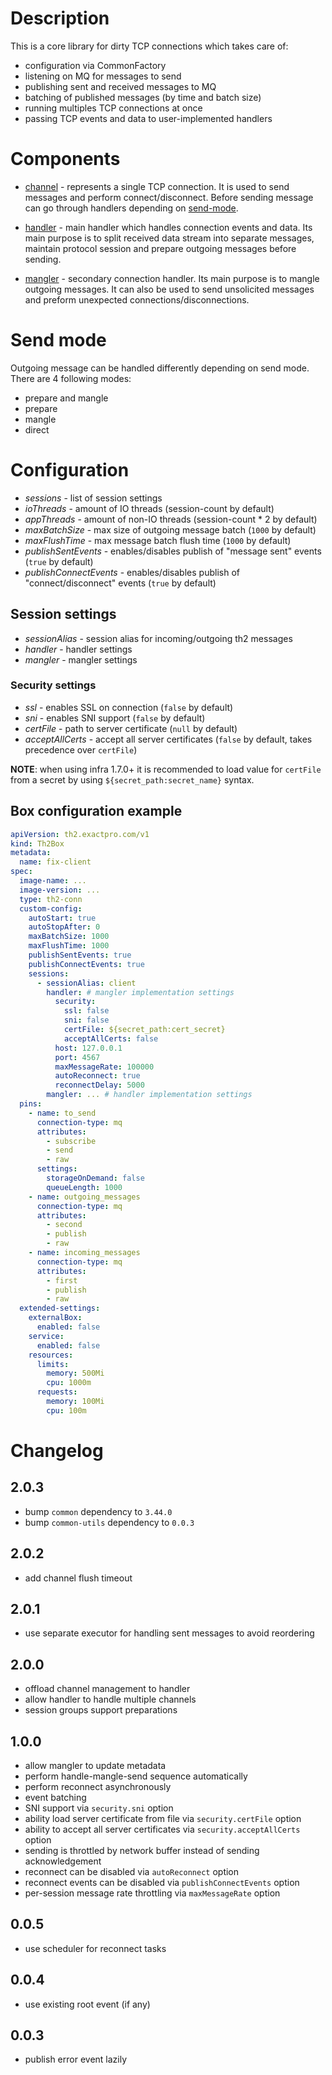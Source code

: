 # Description

This is a core library for dirty TCP connections which takes care of:

* configuration via CommonFactory
* listening on MQ for messages to send
* publishing sent and received messages to MQ
* batching of published messages (by time and batch size)
* running multiples TCP connections at once
* passing TCP events and data to user-implemented handlers

# Components

* [channel](src/main/kotlin/com/exactpro/th2/conn/dirty/tcp/core/api/IChannel.kt) - represents a single TCP connection. It is used to send messages and perform connect/disconnect. Before sending message can go through handlers depending
  on [send-mode](src/main/kotlin/com/exactpro/th2/conn/dirty/tcp/core/api/IChannel.kt#L104).

* [handler](src/main/kotlin/com/exactpro/th2/conn/dirty/tcp/core/api/IProtocolHandler.kt) - main handler which handles connection events and data. Its main purpose is to split received data stream into separate messages, maintain protocol
  session and prepare outgoing messages before sending.

* [mangler](src/main/kotlin/com/exactpro/th2/conn/dirty/tcp/core/api/IProtocolMangler.kt) - secondary connection handler. Its main purpose is to mangle outgoing messages. It can also be used to send unsolicited messages and preform
  unexpected connections/disconnections.

# Send mode

Outgoing message can be handled differently depending on send mode. There are 4 following modes:

* prepare and mangle
* prepare
* mangle
* direct

# Configuration

+ *sessions* - list of session settings
+ *ioThreads* - amount of IO threads (session-count by default)
+ *appThreads* - amount of non-IO threads (session-count * 2 by default)
+ *maxBatchSize* - max size of outgoing message batch (`1000` by default)
+ *maxFlushTime* - max message batch flush time (`1000` by default)
+ *publishSentEvents* - enables/disables publish of "message sent" events (`true` by default)
+ *publishConnectEvents* - enables/disables publish of "connect/disconnect" events (`true` by default)

## Session settings

+ *sessionAlias* - session alias for incoming/outgoing th2 messages
+ *handler* - handler settings
+ *mangler* - mangler settings

### Security settings

+ *ssl* - enables SSL on connection (`false` by default)
+ *sni* - enables SNI support (`false` by default)
+ *certFile* - path to server certificate (`null` by default)
+ *acceptAllCerts* - accept all server certificates (`false` by default, takes precedence over `certFile`)

**NOTE**: when using infra 1.7.0+ it is recommended to load value for `certFile` from a secret by using `${secret_path:secret_name}` syntax.

## Box configuration example

```yaml
apiVersion: th2.exactpro.com/v1
kind: Th2Box
metadata:
  name: fix-client
spec:
  image-name: ...
  image-version: ...
  type: th2-conn
  custom-config:
    autoStart: true
    autoStopAfter: 0
    maxBatchSize: 1000
    maxFlushTime: 1000
    publishSentEvents: true
    publishConnectEvents: true
    sessions:
      - sessionAlias: client
        handler: # mangler implementation settings
          security:
            ssl: false
            sni: false
            certFile: ${secret_path:cert_secret}
            acceptAllCerts: false
          host: 127.0.0.1
          port: 4567
          maxMessageRate: 100000
          autoReconnect: true
          reconnectDelay: 5000
        mangler: ... # handler implementation settings
  pins:
    - name: to_send
      connection-type: mq
      attributes:
        - subscribe
        - send
        - raw
      settings:
        storageOnDemand: false
        queueLength: 1000
    - name: outgoing_messages
      connection-type: mq
      attributes:
        - second
        - publish
        - raw
    - name: incoming_messages
      connection-type: mq
      attributes:
        - first
        - publish
        - raw
  extended-settings:
    externalBox:
      enabled: false
    service:
      enabled: false
    resources:
      limits:
        memory: 500Mi
        cpu: 1000m
      requests:
        memory: 100Mi
        cpu: 100m
```

# Changelog

## 2.0.3

* bump `common` dependency to `3.44.0`
* bump `common-utils` dependency to `0.0.3`

## 2.0.2

* add channel flush timeout

## 2.0.1

* use separate executor for handling sent messages to avoid reordering

## 2.0.0

* offload channel management to handler
* allow handler to handle multiple channels
* session groups support preparations

## 1.0.0

* allow mangler to update metadata
* perform handle-mangle-send sequence automatically
* perform reconnect asynchronously
* event batching
* SNI support via `security.sni` option
* ability load server certificate from file via `security.certFile` option
* ability to accept all server certificates via `security.acceptAllCerts` option
* sending is throttled by network buffer instead of sending acknowledgement
* reconnect can be disabled via `autoReconnect` option
* reconnect events can be disabled via `publishConnectEvents` option
* per-session message rate throttling via `maxMessageRate` option

## 0.0.5

* use scheduler for reconnect tasks

## 0.0.4

* use existing root event (if any)

## 0.0.3

* publish error event lazily
